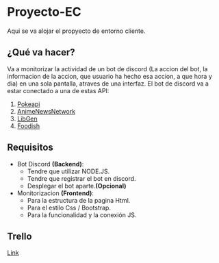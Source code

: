 # Proyecto-EC
Aqui se va alojar el propyecto de entorno cliente.

## ¿Qué va hacer?
Va a monitorizar la actividad de un bot de discord (La accion del bot, la informacion de la accion, que usuario ha hecho esa accion, a que hora y dia) en una sola pantalla, atraves de una interfaz. El bot de discord va a estar conectado a una de estas API:
 1. [Pokeapi](https://pokeapi.co)
 2. [AnimeNewsNetwork](https://www.animenewsnetwork.com/encyclopedia/api.php)
 3. [LibGen](https://garbage.world/posts/libgen/)
 4. [Foodish](https://github.com/surhud004/Foodish#readme)

## Requisitos

 - Bot Discord **(Backend)**: 
	 - Tendre que utilizar NODE.JS.
	 - Tendre que registrar el bot en discord.
	 - Desplegar el bot aparte.**(Opcional)** 
 - Monitorizacion **(Frontend)**:
	 - Para la estructura de la pagina Html.
	 - Para el estilo Css / Bootstrap.
	 - Para la funcionalidad y la conexión JS.
	 
## Trello
[Link](https://trello.com/invite/b/5BAP0mCP/46d0125b5774e03216a97dfc247d2bf9/project)
